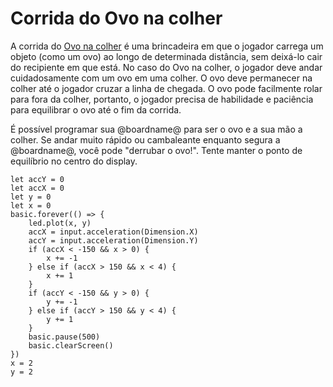 # Corrida do Ovo na colher

A corrida do [Ovo na colher](https://en.wikipedia.org/wiki/Egg-and-spoon_race) é uma brincadeira em que o jogador carrega um objeto (como um ovo) ao longo de determinada distância, sem deixá-lo cair do recipiente em que está. No caso do Ovo na colher, o jogador deve andar cuidadosamente com um ovo em uma colher. O ovo deve permanecer na colher até o jogador cruzar a linha de chegada. O ovo pode facilmente rolar para fora da colher, portanto, o jogador precisa de habilidade e paciência para equilibrar o ovo até o fim da corrida.

É possível programar sua @boardname@ para ser o ovo e a sua mão a colher. Se andar muito rápido ou cambaleante enquanto segura a @boardname@, você pode "derrubar o ovo!". Tente manter o ponto de equilíbrio no centro do display.

```blocks
let accY = 0
let accX = 0
let y = 0
let x = 0
basic.forever(() => {
    led.plot(x, y)
    accX = input.acceleration(Dimension.X)
    accY = input.acceleration(Dimension.Y)
    if (accX < -150 && x > 0) {
        x += -1
    } else if (accX > 150 && x < 4) {
        x += 1
    }
    if (accY < -150 && y > 0) {
        y += -1
    } else if (accY > 150 && y < 4) {
        y += 1
    }
    basic.pause(500)
    basic.clearScreen()
})
x = 2
y = 2
```

